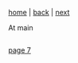 [home](./page01.md) | [back](./page05.md) | [next](./page07.md)

At main
```
```


[page 7](./page07.md)
